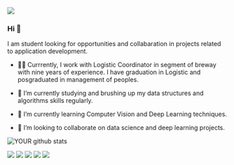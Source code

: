 <img src="https://avatars.githubusercontent.com/u/98365039?v=4">

### Hi 👋
I am student looking for opportunities and collabaration in projects related to application development.

- 🐱‍🏍 Currrently, I work with Logistic Coordinator in segment of breway with nine years of experience. I have graduation in Logistic and posgraduated in management of peoples.

- 🔭 I’m currently studying and brushing up my data structures and algorithms skills regularly.

- 🌱 I’m currently learning Computer Vision and Deep Learning techniques.

- 🤝 I’m looking to collaborate on data science and deep learning projects. 

![YOUR github stats](https://github-readme-stats.vercel.app/api?username=DarioBastos)

[<img src="https://img.shields.io/badge/twitter-%231DA1F2.svg?&style=for-the-badge&logo=twitter&logoColor=white" />](https://twitter.com/USERNAME) [<img src="https://img.shields.io/badge/medium-%2312100E.svg?&style=for-the-badge&logo=medium&logoColor=white" />](https://medium.com/USERNAME)  [<img src="https://img.shields.io/badge/linkedin-%230077B5.svg?&style=for-the-badge&logo=linkedin&logoColor=white" />](https://www.linkedin.com/in/dario-bastos-cerqueira-1117171b6/) [<img src = "https://img.shields.io/badge/instagram-%23E4405F.svg?&style=for-the-badge&logo=instagram&logoColor=white">](https://www.instagram.com/dcerqueira92/) [<img src = "https://img.shields.io/badge/facebook-%231877F2.svg?&style=for-the-badge&logo=facebook&logoColor=white">](https://www.facebook.com/Dbcerqueira)
